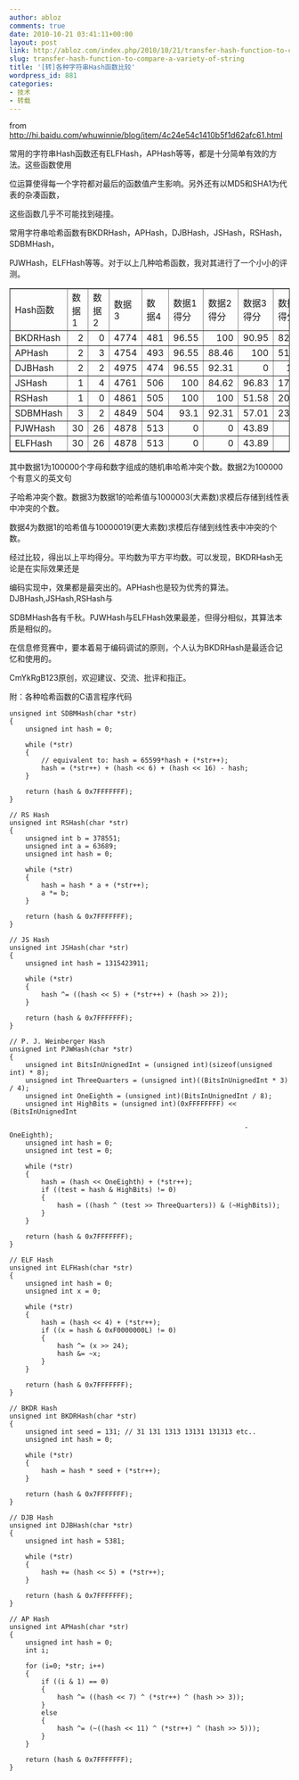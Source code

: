 ```yaml
---
author: abloz
comments: true
date: 2010-10-21 03:41:11+00:00
layout: post
link: http://abloz.com/index.php/2010/10/21/transfer-hash-function-to-compare-a-variety-of-string/
slug: transfer-hash-function-to-compare-a-variety-of-string
title: '[转]各种字符串Hash函数比较'
wordpress_id: 881
categories:
- 技术
- 转载
---
```







from http://hi.baidu.com/whuwinnie/blog/item/4c24e54c1410b5f1d62afc61.html




常用的字符串Hash函数还有ELFHash，APHash等等，都是十分简单有效的方法。这些函数使用

位运算使得每一个字符都对最后的函数值产生影响。另外还有以MD5和SHA1为代表的杂凑函数，

这些函数几乎不可能找到碰撞。

常用字符串哈希函数有BKDRHash，APHash，DJBHash，JSHash，RSHash，SDBMHash，

PJWHash，ELFHash等等。对于以上几种哈希函数，我对其进行了一个小小的评测。
<table border="1" > 
<tbody >
<tr height="19" >

<td >Hash函数
</td>

<td >数据1
</td>

<td >数据2
</td>

<td >数据3
</td>

<td >数据4
</td>

<td >数据1得分
</td>

<td >数据2得分
</td>

<td >数据3得分
</td>

<td >数据4得分
</td>

<td >平均分
</td>
</tr>
<tr height="19" >

<td >BKDRHash
</td>

<td align="right" >2
</td>

<td align="right" >0
</td>

<td align="right" >4774
</td>

<td align="right" >481
</td>

<td align="right" >96.55
</td>

<td align="right" >100
</td>

<td align="right" >90.95
</td>

<td align="right" >82.05
</td>

<td align="right" >92.64
</td>
</tr>
<tr height="19" >

<td >APHash
</td>

<td align="right" >2
</td>

<td align="right" >3
</td>

<td align="right" >4754
</td>

<td align="right" >493
</td>

<td align="right" >96.55
</td>

<td align="right" >88.46
</td>

<td align="right" >100
</td>

<td align="right" >51.28
</td>

<td align="right" >86.28
</td>
</tr>
<tr height="19" >

<td >DJBHash
</td>

<td align="right" >2
</td>

<td align="right" >2
</td>

<td align="right" >4975
</td>

<td align="right" >474
</td>

<td align="right" >96.55
</td>

<td align="right" >92.31
</td>

<td align="right" >0
</td>

<td align="right" >100
</td>

<td align="right" >83.43
</td>
</tr>
<tr height="19" >

<td >JSHash
</td>

<td align="right" >1
</td>

<td align="right" >4
</td>

<td align="right" >4761
</td>

<td align="right" >506
</td>

<td align="right" >100
</td>

<td align="right" >84.62
</td>

<td align="right" >96.83
</td>

<td align="right" >17.95
</td>

<td align="right" >81.94
</td>
</tr>
<tr height="19" >

<td >RSHash
</td>

<td align="right" >1
</td>

<td align="right" >0
</td>

<td align="right" >4861
</td>

<td align="right" >505
</td>

<td align="right" >100
</td>

<td align="right" >100
</td>

<td align="right" >51.58
</td>

<td align="right" >20.51
</td>

<td align="right" >75.96
</td>
</tr>
<tr height="19" >

<td >SDBMHash
</td>

<td align="right" >3
</td>

<td align="right" >2
</td>

<td align="right" >4849
</td>

<td align="right" >504
</td>

<td align="right" >93.1
</td>

<td align="right" >92.31
</td>

<td align="right" >57.01
</td>

<td align="right" >23.08
</td>

<td align="right" >72.41
</td>
</tr>
<tr height="19" >

<td >PJWHash
</td>

<td align="right" >30
</td>

<td align="right" >26
</td>

<td align="right" >4878
</td>

<td align="right" >513
</td>

<td align="right" >0
</td>

<td align="right" >0
</td>

<td align="right" >43.89
</td>

<td align="right" >0
</td>

<td align="right" >21.95
</td>
</tr>
<tr height="19" >

<td >ELFHash
</td>

<td align="right" >30
</td>

<td align="right" >26
</td>

<td align="right" >4878
</td>

<td align="right" >513
</td>

<td align="right" >0
</td>

<td align="right" >0
</td>

<td align="right" >43.89
</td>

<td align="right" >0
</td>

<td align="right" >21.95
</td>
</tr>
</tbody>
</table>
其中数据1为100000个字母和数字组成的随机串哈希冲突个数。数据2为100000个有意义的英文句

子哈希冲突个数。数据3为数据1的哈希值与1000003(大素数)求模后存储到线性表中冲突的个数。

数据4为数据1的哈希值与10000019(更大素数)求模后存储到线性表中冲突的个数。

经过比较，得出以上平均得分。平均数为平方平均数。可以发现，BKDRHash无论是在实际效果还是

编码实现中，效果都是最突出的。APHash也是较为优秀的算法。DJBHash,JSHash,RSHash与

SDBMHash各有千秋。PJWHash与ELFHash效果最差，但得分相似，其算法本质是相似的。

在信息修竞赛中，要本着易于编码调试的原则，个人认为BKDRHash是最适合记忆和使用的。

CmYkRgB123原创，欢迎建议、交流、批评和指正。

附：各种哈希函数的C语言程序代码





    
    
    unsigned int SDBMHash(char *str)
    {
        unsigned int hash = 0;
    
        while (*str)
        {
            // equivalent to: hash = 65599*hash + (*str++);
            hash = (*str++) + (hash << 6) + (hash << 16) - hash;
        }
    
        return (hash & 0x7FFFFFFF);
    }
    
    // RS Hash
    unsigned int RSHash(char *str)
    {
        unsigned int b = 378551;
        unsigned int a = 63689;
        unsigned int hash = 0;
    
        while (*str)
        {
            hash = hash * a + (*str++);
            a *= b;
        }
    
        return (hash & 0x7FFFFFFF);
    }
    
    // JS Hash
    unsigned int JSHash(char *str)
    {
        unsigned int hash = 1315423911;
    
        while (*str)
        {
            hash ^= ((hash << 5) + (*str++) + (hash >> 2));
        }
    
        return (hash & 0x7FFFFFFF);
    }
    
    // P. J. Weinberger Hash
    unsigned int PJWHash(char *str)
    {
        unsigned int BitsInUnignedInt = (unsigned int)(sizeof(unsigned int) * 8);
        unsigned int ThreeQuarters = (unsigned int)((BitsInUnignedInt * 3) / 4);
        unsigned int OneEighth = (unsigned int)(BitsInUnignedInt / 8);
        unsigned int HighBits = (unsigned int)(0xFFFFFFFF) << (BitsInUnignedInt
    
                                                               - OneEighth);
        unsigned int hash = 0;
        unsigned int test = 0;
    
        while (*str)
        {
            hash = (hash << OneEighth) + (*str++);
            if ((test = hash & HighBits) != 0)
            {
                hash = ((hash ^ (test >> ThreeQuarters)) & (~HighBits));
            }
        }
    
        return (hash & 0x7FFFFFFF);
    }
    
    // ELF Hash
    unsigned int ELFHash(char *str)
    {
        unsigned int hash = 0;
        unsigned int x = 0;
    
        while (*str)
        {
            hash = (hash << 4) + (*str++);
            if ((x = hash & 0xF0000000L) != 0)
            {
                hash ^= (x >> 24);
                hash &= ~x;
            }
        }
    
        return (hash & 0x7FFFFFFF);
    }
    
    // BKDR Hash
    unsigned int BKDRHash(char *str)
    {
        unsigned int seed = 131; // 31 131 1313 13131 131313 etc..
        unsigned int hash = 0;
    
        while (*str)
        {
            hash = hash * seed + (*str++);
        }
    
        return (hash & 0x7FFFFFFF);
    }
    
    // DJB Hash
    unsigned int DJBHash(char *str)
    {
        unsigned int hash = 5381;
    
        while (*str)
        {
            hash += (hash << 5) + (*str++);
        }
    
        return (hash & 0x7FFFFFFF);
    }
    
    // AP Hash
    unsigned int APHash(char *str)
    {
        unsigned int hash = 0;
        int i;
    
        for (i=0; *str; i++)
        {
            if ((i & 1) == 0)
            {
                hash ^= ((hash << 7) ^ (*str++) ^ (hash >> 3));
            }
            else
            {
                hash ^= (~((hash << 11) ^ (*str++) ^ (hash >> 5)));
            }
        }
    
        return (hash & 0x7FFFFFFF);
    }
    
    
